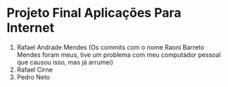 # Projeto Final Aplicações Para Internet

1. Rafael Andrade Mendes (Os commits com o nome Raoni Barreto Mendes foram meus, tive um problema com meu computador pessoal que causou isso, mas já arrumei)
2. Rafael Cirne
3. Pedro Neto
 
